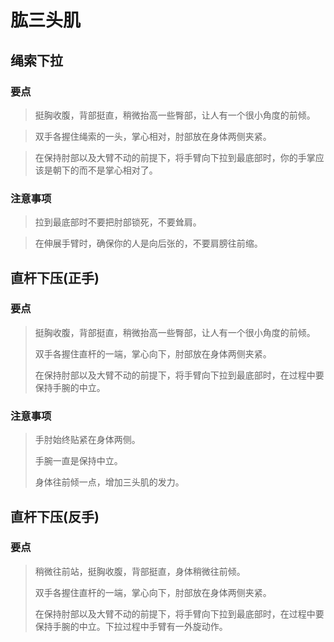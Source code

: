 # 肱三头肌

## 绳索下拉 

### 要点

> 挺胸收腹，背部挺直，稍微抬高一些臀部，让人有一个很小角度的前倾。

> 双手各握住绳索的一头，掌心相对，肘部放在身体两侧夹紧。

> 在保持肘部以及大臂不动的前提下，将手臂向下拉到最底部时，你的手掌应该是朝下的而不是掌心相对了。

### 注意事项

> 拉到最底部时不要把肘部锁死，不要耸肩。

> 在伸展手臂时，确保你的人是向后张的，不要肩膀往前缩。





## 直杆下压(正手)

### 要点

> 挺胸收腹，背部挺直，稍微抬高一些臀部，让人有一个很小角度的前倾。
>
> 双手各握住直杆的一端，掌心向下，肘部放在身体两侧夹紧。
>
> 在保持肘部以及大臂不动的前提下，将手臂向下拉到最底部时，在过程中要保持手腕的中立。



### 注意事项

> 手肘始终贴紧在身体两侧。
>
> 手腕一直是保持中立。
>
> 身体往前倾一点，增加三头肌的发力。



## 直杆下压(反手)

### 要点

> 稍微往前站，挺胸收腹，背部挺直，身体稍微往前倾。
>
> 双手各握住直杆的一端，掌心向下，肘部放在身体两侧夹紧。
>
> 在保持肘部以及大臂不动的前提下，将手臂向下拉到最底部时，在过程中要保持手腕的中立。下拉过程中手臂有一外旋动作。



